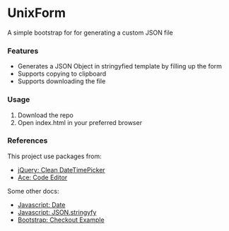 # UnixForm

A simple bootstrap for for generating a custom JSON file

### Features

- Generates a JSON Object in stringyfied template by filling up the form
- Supports copying to clipboard
- Supports downloading the file

### Usage

1. Download the repo
2. Open index.html in your preferred browser

### References

This project use packages from:

- [jQuery: Clean DateTimePicker](https://www.jqueryscript.net/time-clock/Clean-jQuery-Date-Time-Picker-Plugin-datetimepicker.html)
- [Ace: Code Editor](https://ace.c9.io/)

Some other docs:

- [Javascript: Date](https://developer.mozilla.org/en-US/docs/Web/JavaScript/Reference/Global_Objects/Date)
- [Javascript: JSON.stringyfy](https://developer.mozilla.org/en-US/docs/Web/JavaScript/Reference/Global_Objects/JSON/stringify)
- [Bootstrap: Checkout Example](https://getbootstrap.com/docs/4.0/examples/checkout/)

